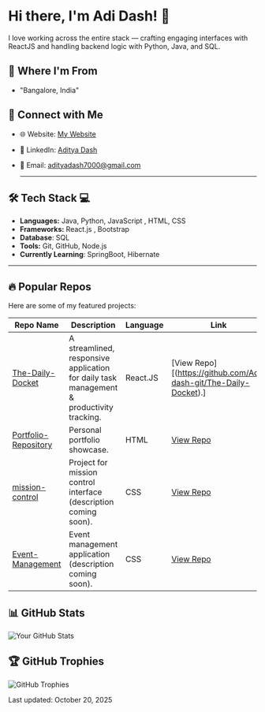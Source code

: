 # Hi there, I'm Adi Dash! 👋
<!-- bio -->
 I love working across the entire stack — crafting engaging interfaces with ReactJS and handling backend logic with Python, Java, and SQL.  
<!-- "Building cool stuff with JavaScript and CSS. Currently exploring full-stack development." -->

## 📍 Where I'm From

- "Bangalore, India"
## 🔗 Connect with Me
- 🌐 Website: [My Website](https://github.com/Adi-dash-git/Portfolio-Repository) 
- 💼 LinkedIn: [Aditya Dash](https://www.linkedin.com/in/aditya-dash-7b10aa343/)
- 📧 Email: adityadash7000@gmail.com 

  ---

## 🛠️ Tech Stack 💻

- **Languages:**  Java, Python, JavaScript , HTML, CSS 
- **Frameworks:**  React.js , Bootstrap
- **Database**: SQL
- **Tools:**  Git, GitHub, Node.js
- **Currently Learning**: SpringBoot, Hibernate

---

## 🔥 Popular Repos
Here are some of my featured projects:

| Repo Name | Description | Language | Link |
|-----------|-------------|----------|------|
| [The-Daily-Docket](https://github.com/Adi-dash-git/The-Daily-Docket) | A streamlined, responsive application for daily task management & productivity tracking. | React.JS | [View Repo][(https://github.com/Adi-dash-git/The-Daily-Docket).] |
| [Portfolio-Repository](https://github.com/Adi-dash-git/Portfolio-Repository) | Personal portfolio showcase. | HTML | [View Repo](https://github.com/Adi-dash-git/Portfolio-Repository) |
| [mission-control](https://github.com/Adi-dash-git/mission-control) | Project for mission control interface (description coming soon). | CSS | [View Repo](https://github.com/Adi-dash-git/mission-control) |
| [Event-Management](https://github.com/Adi-dash-git/Event-Management) | Event management application (description coming soon). | CSS | [View Repo](https://github.com/Adi-dash-git/Event-Management) |

## 📊 GitHub Stats
<!-- You can add dynamic badges here using shields.io or GitHub's built-in stats -->
![Your GitHub Stats](https://github-readme-stats.vercel.app/api?username=Adi-dash-git&show_icons=true&theme=radical)
<!-- Note: Customize the theme and add more like top languages: ![Top Languages](https://github-readme-stats.vercel.app/api/top-langs/?username=Adi-dash-git&layout=compact) -->

## 🏆 GitHub Trophies
<!-- Add this for fun trophies based on activity -->
![GitHub Trophies](https://github-profile-trophy.vercel.app/?username=Adi-dash-git)




Last updated: October 20, 2025
```
